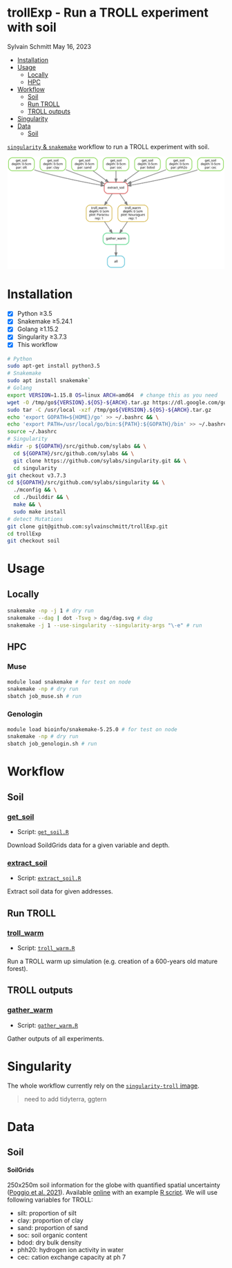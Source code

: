 trollExp - Run a TROLL experiment with soil
================
Sylvain Schmitt
May 16, 2023

- <a href="#installation" id="toc-installation">Installation</a>
- <a href="#usage" id="toc-usage">Usage</a>
  - <a href="#locally" id="toc-locally">Locally</a>
  - <a href="#hpc" id="toc-hpc">HPC</a>
- <a href="#workflow" id="toc-workflow">Workflow</a>
  - <a href="#soil" id="toc-soil">Soil</a>
  - <a href="#run-troll" id="toc-run-troll">Run TROLL</a>
  - <a href="#troll-outputs" id="toc-troll-outputs">TROLL outputs</a>
- <a href="#singularity" id="toc-singularity">Singularity</a>
- <a href="#data" id="toc-data">Data</a>
  - <a href="#soil-1" id="toc-soil-1">Soil</a>

[`singularity` &
`snakemake`](https://github.com/sylvainschmitt/snakemake_singularity)
workflow to run a TROLL experiment with soil.

![Workflow.](dag/dag.svg)

# Installation

- [x] Python ≥3.5
- [x] Snakemake ≥5.24.1
- [x] Golang ≥1.15.2
- [x] Singularity ≥3.7.3
- [x] This workflow

``` bash
# Python
sudo apt-get install python3.5
# Snakemake
sudo apt install snakemake`
# Golang
export VERSION=1.15.8 OS=linux ARCH=amd64  # change this as you need
wget -O /tmp/go${VERSION}.${OS}-${ARCH}.tar.gz https://dl.google.com/go/go${VERSION}.${OS}-${ARCH}.tar.gz && \
sudo tar -C /usr/local -xzf /tmp/go${VERSION}.${OS}-${ARCH}.tar.gz
echo 'export GOPATH=${HOME}/go' >> ~/.bashrc && \
echo 'export PATH=/usr/local/go/bin:${PATH}:${GOPATH}/bin' >> ~/.bashrc && \
source ~/.bashrc
# Singularity
mkdir -p ${GOPATH}/src/github.com/sylabs && \
  cd ${GOPATH}/src/github.com/sylabs && \
  git clone https://github.com/sylabs/singularity.git && \
  cd singularity
git checkout v3.7.3
cd ${GOPATH}/src/github.com/sylabs/singularity && \
  ./mconfig && \
  cd ./builddir && \
  make && \
  sudo make install
# detect Mutations
git clone git@github.com:sylvainschmitt/trollExp.git
cd trollExp
git checkout soil
```

# Usage

## Locally

``` bash
snakemake -np -j 1 # dry run
snakemake --dag | dot -Tsvg > dag/dag.svg # dag
snakemake -j 1 --use-singularity --singularity-args "\-e" # run
```

## HPC

### Muse

``` bash
module load snakemake # for test on node
snakemake -np # dry run
sbatch job_muse.sh # run
```

### Genologin

``` bash
module load bioinfo/snakemake-5.25.0 # for test on node
snakemake -np # dry run
sbatch job_genologin.sh # run
```

# Workflow

## Soil

### [get_soil](https://github.com/sylvainschmitt/trollExp/blob/soil/rules/get_soil.smk)

- Script:
  [`get_soil.R`](https://github.com/sylvainschmitt/trollExp/blob/soil/scripts/get_soilx.R)

Download SoildGrids data for a given variable and depth.

### [extract_soil](https://github.com/sylvainschmitt/trollExp/blob/soil/rules/extract_soil.smk)

- Script:
  [`extract_soil.R`](https://github.com/sylvainschmitt/trollExp/blob/soil/scripts/extract_soil.R)

Extract soil data for given addresses.

## Run TROLL

### [troll_warm](https://github.com/sylvainschmitt/trollExp/blob/soil/rules/troll_warm.smk)

- Script:
  [`troll_warm.R`](https://github.com/sylvainschmitt/trollExp/blob/soil/scripts/troll_warm.R)

Run a TROLL warm up simulation (e.g. creation of a 600-years old mature
forest).

## TROLL outputs

### [gather_warm](https://github.com/sylvainschmitt/trollExp/blob/main/rules/gather_warm.smk)

- Script:
  [`gather_warm.R`](https://github.com/sylvainschmitt/trollExp/blob/main/scripts/gather_warm.R)

Gather outputs of all experiments.

# Singularity

The whole workflow currently rely on the [`singularity-troll`
image](https://github.com/sylvainschmitt/singularity-troll).

> need to add tidyterra, ggtern

# Data

## Soil

#### **SoilGrids**

250x250m soil information for the globe with quantified spatial
uncertainty ([Poggio et
al. 2021](https://soil.copernicus.org/articles/7/217/2021/)). Available
[online](https://files.isric.org/soilgrids/latest/data/) with an example
[R
script](https://git.wur.nl/isric/soilgrids/soilgrids.notebooks/-/blob/master/markdown/webdav_from_R.md).
We will use following variables for TROLL:

- silt: proportion of silt
- clay: proportion of clay
- sand: proportion of sand
- soc: soil organic content
- bdod: dry bulk density
- phh20: hydrogen ion activity in water  
- cec: cation exchange capacity at ph 7
